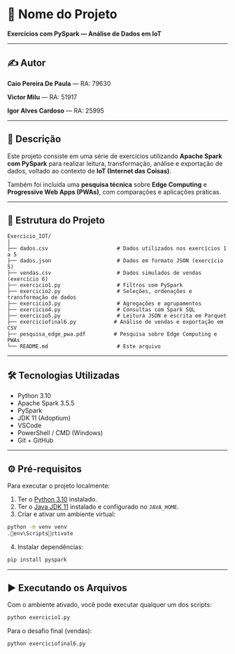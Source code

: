 # 📌 Nome do Projeto

**Exercícios com PySpark — Análise de Dados em IoT**

---

## ✍️ Autor

**Caio Pereira De Paula** — RA: 79630

**Victor Milu** — RA: 51917

**Igor Alves Cardoso** — RA: 25995

---

## 📘 Descrição

Este projeto consiste em uma série de exercícios utilizando **Apache Spark com PySpark** para realizar leitura, transformação, análise e exportação de dados, voltado ao contexto de **IoT (Internet das Coisas)**.

Também foi incluída uma **pesquisa técnica** sobre **Edge Computing** e **Progressive Web Apps (PWAs)**, com comparações e aplicações práticas.

---

## 📁 Estrutura do Projeto

```
Exercicio_IOT/
│
├── dados.csv                      # Dados utilizados nos exercícios 1 a 5
├── dados.json                     # Dados em formato JSON (exercício 5)
├── vendas.csv                     # Dados simulados de vendas (exercício 6)
├── exercicio1.py                  # Filtros com PySpark
├── exercicio2.py                  # Seleções, ordenações e transformação de dados
├── exercicio3.py                  # Agregações e agrupamentos
├── exercicio4.py                  # Consultas com Spark SQL
├── exercicio5.py                  # Leitura JSON e escrita em Parquet
├── exerciciofinal6.py            # Análise de vendas e exportação em CSV
├── pesquisa_edge_pwa.pdf         # Pesquisa sobre Edge Computing e PWAs
└── README.md                      # Este arquivo
```

---

## 🛠️ Tecnologias Utilizadas

- Python 3.10
- Apache Spark 3.5.5
- PySpark
- JDK 11 (Adoptium)
- VSCode
- PowerShell / CMD (Windows)
- Git + GitHub

---

## ⚙️ Pré-requisitos

Para executar o projeto localmente:

1. Ter o [Python 3.10](https://www.python.org/downloads/release/python-31012/) instalado.
2. Ter o [Java JDK 11](https://adoptium.net/pt/temurin/releases/?version=11) instalado e configurado no `JAVA_HOME`.
3. Criar e ativar um ambiente virtual:

```bash
python -m venv venv
.env\Scriptsctivate
```

4. Instalar dependências:

```bash
pip install pyspark
```

---

## ▶️ Executando os Arquivos

Com o ambiente ativado, você pode executar qualquer um dos scripts:

```bash
python exercicio1.py
```

Para o desafio final (vendas):

```bash
python exerciciofinal6.py
```

